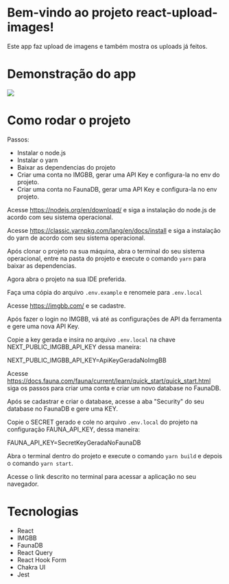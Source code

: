 # Bem-vindo ao projeto react-upload-images!

Este app faz upload de imagens e também mostra os uploads já feitos.

# Demonstração do app

 ![](app-working.gif)

# Como rodar o projeto

Passos:
- Instalar o node.js
- Instalar o yarn
- Baixar as dependencias do projeto
- Criar uma conta no IMGBB, gerar uma API Key e configura-la no env do projeto.
- Criar uma conta no FaunaDB, gerar uma API Key e configura-la no env projeto.

Acesse https://nodejs.org/en/download/ e siga a instalação do node.js de acordo com seu sistema operacional.

Acesse https://classic.yarnpkg.com/lang/en/docs/install e siga a instalação do yarn de acordo com seu sistema operacional.

Após clonar o projeto na sua máquina, abra o terminal do seu sistema operacional, entre na pasta do projeto e execute o comando `yarn` para baixar as dependencias.

Agora abra o projeto na sua IDE preferida.

Faça uma cópia do arquivo `.env.example` e renomeie para `.env.local`

Acesse https://imgbb.com/ e se cadastre.

Após fazer o login no IMGBB, vá até as configurações de API da ferramenta e gere uma nova API Key.

Copie a key gerada e insira no arquivo `.env.local` na chave NEXT_PUBLIC_IMGBB_API_KEY dessa maneira:

NEXT_PUBLIC_IMGBB_API_KEY=ApiKeyGeradaNoImgBB

Acesse https://docs.fauna.com/fauna/current/learn/quick_start/quick_start.html siga os passos para criar uma conta e criar um novo database no FaunaDB.

Após se cadastrar e criar o database, acesse a aba "Security" do seu database no FaunaDB e gere uma KEY.

Copie o SECRET gerado e cole no arquivo `.env.local` do projeto na configuração FAUNA_API_KEY, dessa maneira:

FAUNA_API_KEY=SecretKeyGeradaNoFaunaDB

Abra o terminal dentro do projeto e execute o comando `yarn build` e depois o comando `yarn start`.

Acesse o link descrito no terminal para acessar a aplicação no seu navegador.

# Tecnologias

* React
* IMGBB
* FaunaDB
* React Query
* React Hook Form
* Chakra UI
* Jest

